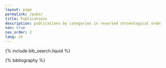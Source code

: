 ```yaml
---
layout: page
permalink: /pubs/
title: Publications
description: publications by categories in reversed chronological order. generated by jekyll-scholar.
nav: true
nav_order: 2
lang: zh
---
```


<!-- _pages/publications.md -->

<!-- Bibsearch Feature -->

{% include bib_search.liquid %}

<div class="publications">
<div class="circleline">
<div class="circle"></div>
<div class="line"></div>
</div>
{% bibliography %}

</div>
